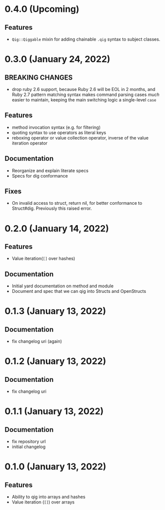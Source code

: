 # 0.4.0 (Upcoming)

## Features

- `Qig::Qiggable` mixin for adding chainable `.qig` syntax to subject classes.

# 0.3.0 (January 24, 2022)

## BREAKING CHANGES

- drop ruby 2.6 support, because Ruby 2.6 will be EOL in 2 months, and Ruby 2.7 pattern matching syntax makes
  command parsing cases *much* easier to maintain, keeping the main switching logic a single-level `case`

## Features

- method invocation syntax (e.g. for filtering)
- quoting syntax to use operators as literal keys
- reboxing operator or value collection operator, inverse of the value iteration operator

## Documentation

- Reorganize and explain literate specs
- Specs for dig conformance

## Fixes

- On invalid access to struct, return nil, for better conformance to Struct#dig. Previously this raised error.

# 0.2.0 (January 14, 2022)

## Features

- Value iteration(`[]` over hashes)

## Documentation

- Initial yard documentation on method and module
- Document and spec that we can qig into Structs and OpenStructs

# 0.1.3 (January 13, 2022)

## Documentation

- fix changelog uri (again)

# 0.1.2 (January 13, 2022)

## Documentation

- fix changelog uri

# 0.1.1 (January 13, 2022)

## Documentation

- fix repository url
- initial changelog

# 0.1.0 (January 13, 2022)

## Features

- Ability to qig into arrays and hashes
- Value iteration (`[]`) over arrays
